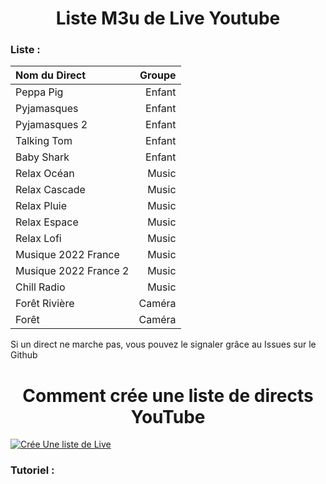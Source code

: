 
<h1 align="center"> Liste M3u de Live Youtube </h1>

### Liste :

<table>
	<thead>
		<tr><th align="left">Nom du Direct</th><th align="right">Groupe</th>
	</thead>
	<tbody>
		<tr><td align="left">Peppa Pig</td><td align="right">Enfant</td>
		<tr><td align="left">Pyjamasques</td><td align="right">Enfant</td>
		<tr><td align="left">Pyjamasques 2</td><td align="right">Enfant</td>
		<tr><td align="left">Talking Tom</td><td align="right">Enfant</td>
		<tr><td align="left">Baby Shark</td><td align="right">Enfant</td>
		<tr><td align="left">Relax Océan</td><td align="right">Music</td>
		<tr><td align="left">Relax Cascade</td><td align="right">Music</td>
		<tr><td align="left">Relax Pluie</td><td align="right">Music</td>
		<tr><td align="left">Relax Espace</td><td align="right">Music</td>
		<tr><td align="left">Relax Lofi</td><td align="right">Music</td>
		<tr><td align="left">Musique 2022 France</td><td align="right">Music</td>
		<tr><td align="left">Musique 2022 France 2</td><td align="right">Music</td>
		<tr><td align="left">Chill Radio</td><td align="right">Music</td>
		<tr><td align="left">Forêt Rivière</td><td align="right">Caméra</td>
		<tr><td align="left">Forêt</td><td align="right">Caméra</td>
	</tbody>
</table>

Si un direct ne marche pas, vous pouvez le signaler grâce au Issues sur le Github

<h1 align="center"> Comment crée une liste de directs YouTube </h1>

[![Crée Une liste de Live](https://github.com/benmoose39/YouTube_to_m3u/actions/workflows/m3u_Generator.yml/badge.svg)](https://github.com/benmoose39/YouTube_to_m3u/actions/workflows/m3u_Generator.yml)

### Tutoriel :





